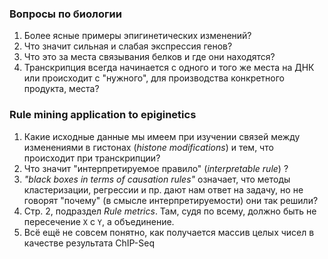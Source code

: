 ### Вопросы по биологии

1. Более ясные примеры эпигинетических изменений?
2. Что значит сильная и слабая экспрессия генов?
3. Что это за места связывания белков и где они находятся?
4. Транскрипция всегда начинается с одного и того же места на ДНК или происходит с "нужного", для производства конкретного продукта, места? 

### Rule mining application to epiginetics

1. Какие исходные данные мы имеем при изучении связей между изменениями в гистонах (*histone modifications*) и тем, что происходит при транскрипции?
2. Что значит "интерпретируемое правило" (*interpretable rule*) ?
3. *"black boxes in terms of causation rules"* означает, что методы кластеризации, регрессии и пр. дают нам ответ на задачу, но не говорят "почему" (в смысле интерпретируемости) они так решили?
4. Стр. 2, подраздел *Rule metrics*. Там, судя по всему, должно быть не пересечение `X` c `Y`, а объединение.
5. Всё ещё не совсем понятно, как получается массив целых чисел в качестве результата ChIP-Seq
